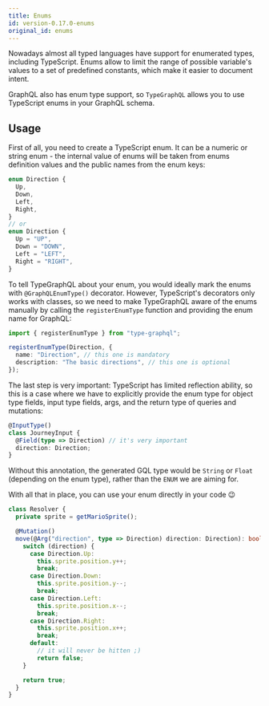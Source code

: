 ```yaml
---
title: Enums
id: version-0.17.0-enums
original_id: enums
---
```


Nowadays almost all typed languages have support for enumerated types, including TypeScript.
Enums allow to limit the range of possible variable's values to a set of predefined constants, which make it easier to document intent.

GraphQL also has enum type support, so `TypeGraphQL` allows you to use TypeScript enums in your GraphQL schema.

## Usage

First of all, you need to create a TypeScript enum.
It can be a numeric or string enum - the internal value of enums will be taken from enums definition values and the public names from the enum keys:

```typescript
enum Direction {
  Up,
  Down,
  Left,
  Right,
}
// or
enum Direction {
  Up = "UP",
  Down = "DOWN",
  Left = "LEFT",
  Right = "RIGHT",
}
```

To tell TypeGraphQL about your enum, you would ideally mark the enums with `@GraphQLEnumType()` decorator. However, TypeScript's decorators only works with classes, so we need to make TypeGraphQL aware of the enums manually by calling the `registerEnumType` function and providing the enum name for GraphQL:

```typescript
import { registerEnumType } from "type-graphql";

registerEnumType(Direction, {
  name: "Direction", // this one is mandatory
  description: "The basic directions", // this one is optional
});
```

The last step is very important: TypeScript has limited reflection ability, so this is a case where we have to explicitly provide the enum type for object type fields, input type fields, args, and the return type of queries and mutations:

```typescript
@InputType()
class JourneyInput {
  @Field(type => Direction) // it's very important
  direction: Direction;
}
```

Without this annotation, the generated GQL type would be `String` or `Float` (depending on the enum type), rather than the `ENUM` we are aiming for.

With all that in place, you can use your enum directly in your code 😉

```typescript
class Resolver {
  private sprite = getMarioSprite();

  @Mutation()
  move(@Arg("direction", type => Direction) direction: Direction): boolean {
    switch (direction) {
      case Direction.Up:
        this.sprite.position.y++;
        break;
      case Direction.Down:
        this.sprite.position.y--;
        break;
      case Direction.Left:
        this.sprite.position.x--;
        break;
      case Direction.Right:
        this.sprite.position.x++;
        break;
      default:
        // it will never be hitten ;)
        return false;
    }

    return true;
  }
}
```
